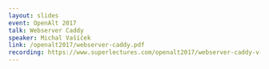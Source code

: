 ```yaml
---
layout: slides
event: OpenAlt 2017
talk: Webserver Caddy
speaker: Michal Vašíček
link: /openalt2017/webserver-caddy.pdf
recording: https://www.superlectures.com/openalt2017/webserver-caddy-v-cem-je-jiny-a-proc
---
```


